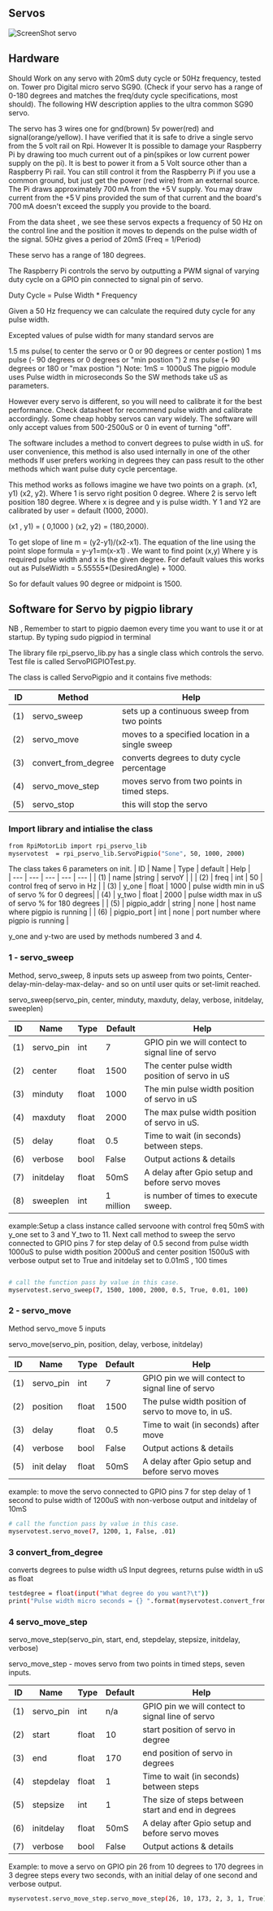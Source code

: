 Servos
----------------------------------

![ScreenShot servo](https://github.com/gavinlyonsrepo/RpiMotorLib/blob/master/extra/images/sg90.jpg)

Hardware
------------------------------------

Should Work on any servo with 20mS duty cycle or 50Hz frequency, tested on.
Tower pro Digital micro servo SG90.
(Check if your servo has a range of 0-180 degrees and matches the freq/duty cycle specifications, most should).
The following HW description applies to the ultra common SG90 servo.

The servo has 3 wires one for gnd(brown) 5v power(red) and signal(orange/yellow).
I have verified that it is safe to drive a single servo from the 5 volt rail on Rpi. However It is possible to damage your Raspberry Pi by drawing too much current out of a pin(spikes or low current power supply on the pi). It is best to power it from a 5 Volt source other than a Raspberry Pi rail. You can still control it from the Raspberry Pi if you use a common ground, but just get the power (red wire) from an external source. The Pi draws approximately 700 mA from the +5 V supply. You may draw current from the +5 V pins provided the sum of that current and the board's 700 mA doesn't exceed the supply you provide to the board.

From the data sheet , we see these servos expects a frequency of 50 Hz on the control line and the position it moves to depends on the pulse width of the signal. 50Hz gives a period of 20mS (Freq = 1/Period)

These servo has a range of 180 degrees.

The Raspberry Pi controls the servo by outputting a PWM signal of varying duty cycle on a GPIO pin connected to signal pin of servo.

Duty Cycle = Pulse Width * Frequency

Given a 50 Hz frequency we can calculate the required duty cycle for any pulse width.

Excepted values of pulse width for many standard servos are

1.5 ms pulse( to center the servo or 0 or 90 degrees or center postion)
1 ms pulse (- 90 degrees or 0 degrees or "min postion ")
2 ms pulse (+ 90 degrees or 180 or "max postion ")
Note: 1mS = 1000uS The pigpio module uses Pulse width in microseconds So the SW methods take uS as parameters.

However every servo is different, so you will need to calibrate it for the best performance. Check datasheet for recommend pulse width and calibrate accordingly. Some cheap hobby servos can vary widely. The software will only accept values from 500-2500uS or 0 in event of turning "off".

The software includes a method to convert degrees to pulse width in uS. for user convenience, this method is also used internally in one of the other methods If user prefers working in degrees they can pass result to the other methods which want pulse duty cycle percentage.

This method works as follows imagine we have two points on a graph. (x1, y1) (x2, y2). Where 1 is servo right position 0 degree. Where 2 is servo left position 180 degree. Where x is degree and y is pulse width. Y 1 and Y2 are calibrated by user = default (1000, 2000).

(x1 , y1) = ( 0,1000 )
(x2, y2) = (180,2000).

To get slope of line m = (y2-y1)/(x2-x1). The equation of the line using the point slope formula = y-y1=m(x-x1) . We want to find point (x,y) Where y is required pulse width and x is the given degree. For default values this works out as PulseWidth = 5.55555*(DesiredAngle) + 1000.

So for default values 90 degree or midpoint is 1500.

Software for Servo by pigpio library
--------------------------------------------

NB , Remember to start to pigpio daemon every time you want to use it or at
startup. By typing sudo pigpiod in terminal 

The library file rpi_pservo_lib.py has a single class 
which controls the servo. Test file is called ServoPIGPIOTest.py.

The class is called ServoPigpio and it contains five methods:

| ID  | Method  |  Help  | 
| --- | ---------- |  ----- |
| (1) |  servo_sweep |   sets up a continuous sweep from two points |
| (2) |  servo_move |   moves to a specified location in a single sweep   |
| (3) |  convert_from_degree |  converts degrees to duty cycle percentage   |
| (4) |  servo_move_step |  moves servo from two points in timed steps.  |
| (5) |  servo_stop |   this will stop the servo  |

### Import library and intialise the class 

```sh
from RpiMotorLib import rpi_pservo_lib
myservotest  = rpi_pservo_lib.ServoPigpio("Sone", 50, 1000, 2000)
```

The class takes 6 parameters on init.
| ID  | Name  | Type  | default  | Help   |       
| --- | --- | --- | --- | --- | 
| (1) | name |string | servoY | |
| (2) | freq | int  | 50 | control freq of servo in Hz |
| (3) | y_one | float | 1000 | pulse width min in uS of servo % for 0 degrees|
| (4) | y_two | float | 2000 | pulse width max in uS of servo % for 180 degrees |
| (5) | pigpio_addr | string | none | host name where pigpio is running | 
| (6) | pigpio_port | int | none | port number where pigpio is running | 

y_one and y-two are used by methods numbered 3 and 4. 

### 1 - servo_sweep

Method, servo_sweep, 8 inputs
sets up asweep from two points, 
Center-delay-min-delay-max-delay- and so on until user quits or set-limit reached.

 servo_sweep(servo_pin, center, minduty, maxduty, delay, verbose, initdelay, sweeplen)

| ID  | Name  | Type  | Default  | Help   |       
| --- | --- | --- | --- | --- | 
| (1) | servo_pin | int | 7 | GPIO pin we will contect to signal line of servo |
| (2)  | center | float | 1500 | The center pulse width  position of servo in uS |
| (3)  | minduty  | float | 1000 | The min pulse width position of servo in uS |
| (4)  | maxduty  | float | 2000 | The max pulse width position of servo in uS.|
| (5)  | delay | float | 0.5 | Time to wait (in seconds) between steps. |
| (6)  | verbose | bool | False  | Output actions & details |
| (7)  | initdelay  | float | 50mS | A delay after Gpio setup and before servo moves |
| (8)  | sweeplen | int | 1 million |   is number of times to execute sweep. |

 example:Setup a class instance called servoone with control freq 50mS
 with y_one set to 3 and Y_two to 11. Next call method
 to sweep the servo connected to GPIO pins 7
 for step delay of 0.5 second from pulse width
 1000uS to pulse width position 2000uS and center position 1500uS
 with verbose output set to True and initdelay set to 0.01mS , 100 times
 
```sh

# call the function pass by value in this case.
myservotest.servo_sweep(7, 1500, 1000, 2000, 0.5, True, 0.01, 100)

```

### 2 - servo_move

Method servo_move 5 inputs

servo_move(servo_pin, position, delay, verbose, initdelay)

| ID  | Name  | Type  | Default  | Help   |       
| --- | --- | --- | --- | --- | 
| (1) | servo_pin | int | 7 | GPIO pin we will contect to signal line of servo |
| (2)  | position  | float | 1500 | The  pulse width position of servo to move to, in uS.|
| (3)  | delay | float | 0.5 | Time to wait (in seconds) after move |
| (4)  | verbose | bool | False  | Output actions & details |
| (5)  | init delay  | float | 50mS | A delay after Gpio setup and before servo moves |

 example: to move the servo connected to GPIO pins 7
 for step delay of 1 second to pulse width of 1200uS
 with non-verbose output and initdelay of 10mS
 
```sh
# call the function pass by value in this case.
myservotest.servo_move(7, 1200, 1, False, .01)
```

### 3 convert_from_degree

converts degrees to pulse width uS
Input degrees,
returns pulse width in uS as float

```sh
testdegree = float(input("What degree do you want?\t"))
print("Pulse width micro seconds = {} ".format(myservotest.convert_from_degree(testdegree)))
```

### 4 servo_move_step 

servo_move_step(servo_pin, start, end, stepdelay, stepsize, initdelay, verbose)

servo_move_step - moves servo from two points in timed steps,
seven inputs. 

| ID  | Name  | Type  | Default  | Help   |       
| --- | --- | --- | --- | --- | 
| (1) | servo_pin | int | n/a | GPIO pin we will contect to signal line of servo |
| (2)  | start | float | 10 | start position of servo in degree |
| (3)  | end  | float | 170 | end position of servo in degrees  |
| (4)  | stepdelay  | float | 1 | Time to wait (in seconds) between steps |
| (5)  | stepsize | int | 1 | The size of steps between start and end in degrees |
| (6)  | initdelay  | float | 50mS | A delay after Gpio setup and before servo moves |
| (7)  | verbose | bool | False  | Output actions & details |

Example: to move a servo on GPIO pin 26 from 10 degrees to 170 
degrees in 3 degree steps every two seconds, with an initial delay 
of one second and verbose output.   

```sh
myservotest.servo_move_step.servo_move_step(26, 10, 173, 2, 3, 1, True)

```        
